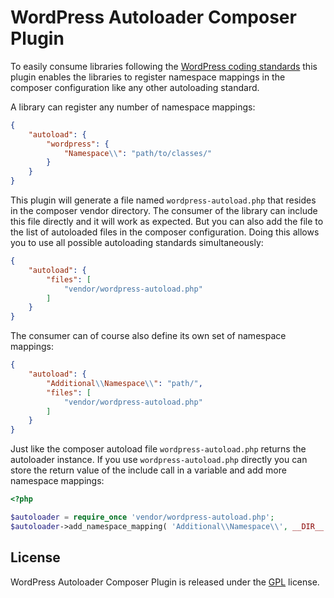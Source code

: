 # WordPress Autoloader Composer Plugin

To easily consume libraries following the [WordPress coding standards](https://developer.wordpress.org/coding-standards/wordpress-coding-standards/php/)
this plugin enables the libraries to register namespace mappings in the
composer configuration like any other autoloading standard.

A library can register any number of namespace mappings:

```json
{
    "autoload": {
        "wordpress": {
            "Namespace\\": "path/to/classes/"
        }
    }
}
```

This plugin will generate a file named `wordpress-autoload.php` that resides in
the composer vendor directory. The consumer of the library can include this file
directly and it will work as expected. But you can also add the file to the list
of autoloaded files in the composer configuration. Doing this allows you to use
all possible autoloading standards simultaneously:

```json
{
    "autoload": {
        "files": [
            "vendor/wordpress-autoload.php"
        ]
    }
}
```

The consumer can of course also define its own set of namespace mappings:

```json
{
    "autoload": {
        "Additional\\Namespace\\": "path/",
        "files": [
            "vendor/wordpress-autoload.php"
        ]
    }
}
```

Just like the composer autoload file `wordpress-autoload.php` returns the
autoloader instance. If you use `wordpress-autoload.php` directly you can
store the return value of the include call in a variable and add more
namespace mappings:

```php
<?php

$autoloader = require_once 'vendor/wordpress-autoload.php';
$autoloader->add_namespace_mapping( 'Additional\\Namespace\\', __DIR__ . '/path' );
```

## License

WordPress Autoloader Composer Plugin is released under the [GPL](https://www.gnu.org/licenses/) license.
